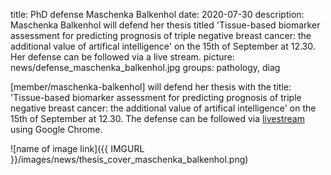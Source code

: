title: PhD defense Maschenka Balkenhol
date: 2020-07-30
description: Maschenka Balkenhol will defend her thesis titled 'Tissue-based biomarker assessment for predicting prognosis of triple negative breast cancer: the additional value of artifical intelligence' on the 15th of September at 12.30. Her defense can be followed via a live stream.
picture: news/defense_maschenka_balkenhol.jpg
groups: pathology, diag

[member/maschenka-balkenhol] will defend her thesis with the title: 'Tissue-based biomarker assessment for predicting prognosis of triple negative breast cancer: the additional value of artifical intelligence' on the 15th of September at 12.30. The defense can be followed via <a href="https://www.ru.nl/aula/livestream">livestream</a> using Google Chrome.

![name of image link]({{ IMGURL }}/images/news/thesis_cover_maschenka_balkenhol.png)
